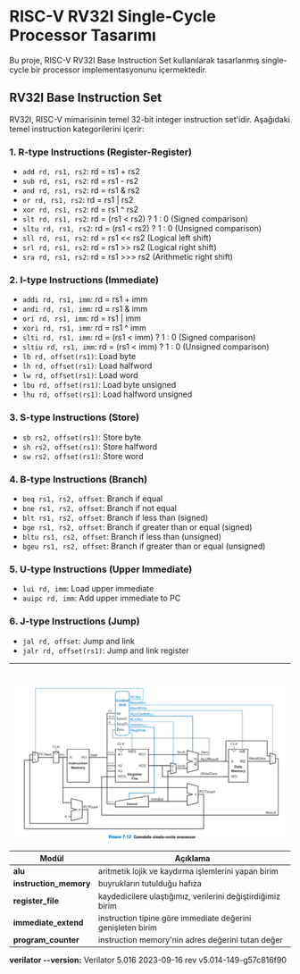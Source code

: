 # RISC-V RV32I Single-Cycle Processor Tasarımı

Bu proje, RISC-V RV32I Base Instruction Set kullanılarak tasarlanmış single-cycle bir processor implementasyonunu içermektedir.

## RV32I Base Instruction Set

RV32I, RISC-V mimarisinin temel 32-bit integer instruction set'idir. Aşağıdaki temel instruction kategorilerini içerir:

### 1. R-type Instructions (Register-Register)
- `add rd, rs1, rs2`: rd = rs1 + rs2
- `sub rd, rs1, rs2`: rd = rs1 - rs2
- `and rd, rs1, rs2`: rd = rs1 & rs2
- `or rd, rs1, rs2`: rd = rs1 | rs2
- `xor rd, rs1, rs2`: rd = rs1 ^ rs2
- `slt rd, rs1, rs2`: rd = (rs1 < rs2) ? 1 : 0 (Signed comparison)
- `sltu rd, rs1, rs2`: rd = (rs1 < rs2) ? 1 : 0 (Unsigned comparison)
- `sll rd, rs1, rs2`: rd = rs1 << rs2 (Logical left shift)
- `srl rd, rs1, rs2`: rd = rs1 >> rs2 (Logical right shift)
- `sra rd, rs1, rs2`: rd = rs1 >>> rs2 (Arithmetic right shift)

### 2. I-type Instructions (Immediate)
- `addi rd, rs1, imm`: rd = rs1 + imm
- `andi rd, rs1, imm`: rd = rs1 & imm
- `ori rd, rs1, imm`: rd = rs1 | imm
- `xori rd, rs1, imm`: rd = rs1 ^ imm
- `slti rd, rs1, imm`: rd = (rs1 < imm) ? 1 : 0 (Signed comparison)
- `sltiu rd, rs1, imm`: rd = (rs1 < imm) ? 1 : 0 (Unsigned comparison)
- `lb rd, offset(rs1)`: Load byte
- `lh rd, offset(rs1)`: Load halfword
- `lw rd, offset(rs1)`: Load word
- `lbu rd, offset(rs1)`: Load byte unsigned
- `lhu rd, offset(rs1)`: Load halfword unsigned

### 3. S-type Instructions (Store)
- `sb rs2, offset(rs1)`: Store byte
- `sh rs2, offset(rs1)`: Store halfword
- `sw rs2, offset(rs1)`: Store word

### 4. B-type Instructions (Branch)
- `beq rs1, rs2, offset`: Branch if equal
- `bne rs1, rs2, offset`: Branch if not equal
- `blt rs1, rs2, offset`: Branch if less than (signed)
- `bge rs1, rs2, offset`: Branch if greater than or equal (signed)
- `bltu rs1, rs2, offset`: Branch if less than (unsigned)
- `bgeu rs1, rs2, offset`: Branch if greater than or equal (unsigned)


### 5. U-type Instructions (Upper Immediate)
- `lui rd, imm`: Load upper immediate
- `auipc rd, imm`: Add upper immediate to PC

### 6. J-type Instructions (Jump)
- `jal rd, offset`: Jump and link
- `jalr rd, offset(rs1)`: Jump and link register
---

![](docs/single-cycle-processor.png)
---
	
| Modül | Açıklama |
|--------|----------|
|**alu**|aritmetik lojik ve kaydırma işlemlerini yapan birim|
|**instruction_memory**|buyrukların tutulduğu hafıza|
|**register_file**|kaydedicilere ulaştığımız, verilerini değiştirdiğimiz birim|
|**immediate_extend**|instruction tipine göre immediate değerini genişleten birim|
|**program_counter**|instruction memory'nin adres değerini tutan değer|




**verilator --version:** Verilator 5.016 2023-09-16 rev v5.014-149-g57c816f90